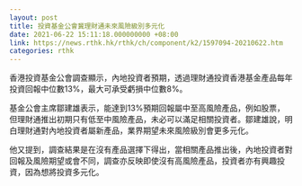 ```yaml
---
layout: post
title: 投資基金公會冀理財通未來風險級別多元化
date: 2021-06-22 15:11:18.000000000 +08:00
link: https://news.rthk.hk/rthk/ch/component/k2/1597094-20210622.htm
categories: rthk
---
```


香港投資基金公會調查顯示，內地投資者預期，透過理財通投資香港基金產品每年投資回報中位數13%，最大可承受虧損中位數8%。

基金公會主席鄒建雄表示，能達到13%預期回報屬中至高風險產品，例如股票，但理財通推出初期只有低至中風險產品，未必可以滿足相關投資者。鄒建雄說，明白理財通對內地投資者屬新產品，業界期望未來風險級別會更多元化。

他又提到，調查結果是在沒有產品選擇下得出，當相關產品推出後，內地投資者對回報及風險期望或會不同，調查亦反映即使沒有高風險產品，投資者亦有興趣投資，因為想將投資多元化。
